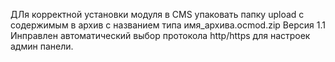 ДЛя корректной установки модуля в CMS упаковать папку upload с содержимым в архив с названием типа имя_архива.ocmod.zip
Версия 1.1
Инправлен автоматический выбор протокола http/https для настроек админ панели.
